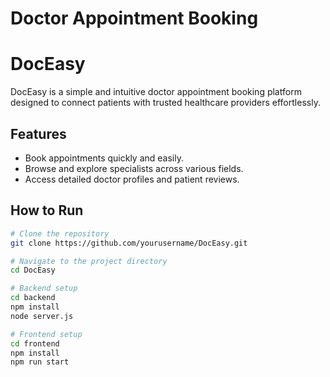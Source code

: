 # Doctor Appointment Booking 
 
# DocEasy  

DocEasy is a simple and intuitive doctor appointment booking platform designed to connect patients with trusted healthcare providers effortlessly.

## Features  
- Book appointments quickly and easily.  
- Browse and explore specialists across various fields.  
- Access detailed doctor profiles and patient reviews.  


## How to Run  

```bash
# Clone the repository
git clone https://github.com/yourusername/DocEasy.git

# Navigate to the project directory
cd DocEasy

# Backend setup
cd backend
npm install
node server.js

# Frontend setup
cd frontend
npm install
npm run start
